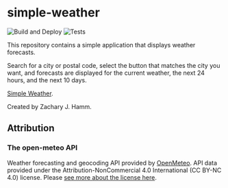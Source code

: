 # simple-weather

![Build and Deploy](https://github.com/hammzj/simple-weather/actions/workflows/build-and-deploy.yml/badge.svg)
![Tests](https://github.com/hammzj/simple-weather/actions/workflows/test.yml/badge.svg)



This repository contains a simple application that displays weather forecasts.

Search for a city or postal code, select the button that matches the city you want, and forecasts are displayed for the current weather, the next 24 hours, and the next 10 days.

[Simple Weather](https://hammzj.github.io/simple-weather/).

Created by Zachary J. Hamm.

## Attribution

### The open-meteo API
Weather forecasting and geocoding API provided by [OpenMeteo](https://open-meteo.com). API data provided under the
Attribution-NonCommercial 4.0 International (CC BY-NC 4.0) license. Please [see more about the license here](https://open-meteo.com/en/license).
